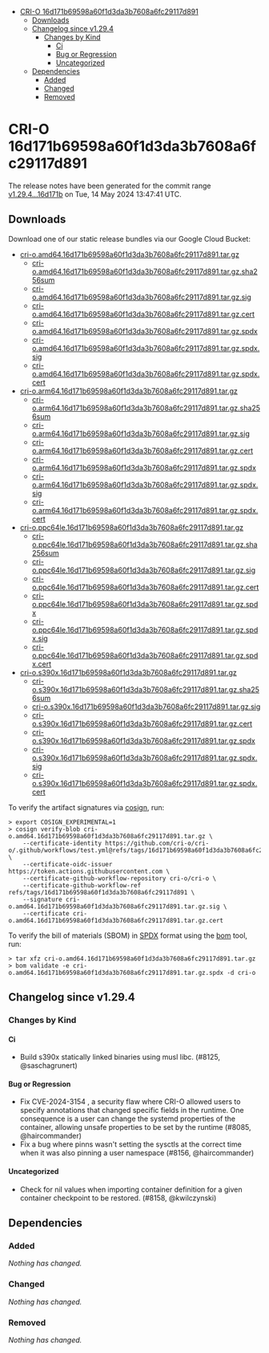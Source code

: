 - [CRI-O 16d171b69598a60f1d3da3b7608a6fc29117d891](#cri-o-16d171b69598a60f1d3da3b7608a6fc29117d891)
  - [Downloads](#downloads)
  - [Changelog since v1.29.4](#changelog-since-v1294)
    - [Changes by Kind](#changes-by-kind)
      - [Ci](#ci)
      - [Bug or Regression](#bug-or-regression)
      - [Uncategorized](#uncategorized)
  - [Dependencies](#dependencies)
    - [Added](#added)
    - [Changed](#changed)
    - [Removed](#removed)

# CRI-O 16d171b69598a60f1d3da3b7608a6fc29117d891

The release notes have been generated for the commit range
[v1.29.4...16d171b](https://github.com/cri-o/cri-o/compare/v1.29.4...16d171b69598a60f1d3da3b7608a6fc29117d891) on Tue, 14 May 2024 13:47:41 UTC.

## Downloads

Download one of our static release bundles via our Google Cloud Bucket:

- [cri-o.amd64.16d171b69598a60f1d3da3b7608a6fc29117d891.tar.gz](https://storage.googleapis.com/cri-o/artifacts/cri-o.amd64.16d171b69598a60f1d3da3b7608a6fc29117d891.tar.gz)
  - [cri-o.amd64.16d171b69598a60f1d3da3b7608a6fc29117d891.tar.gz.sha256sum](https://storage.googleapis.com/cri-o/artifacts/cri-o.amd64.16d171b69598a60f1d3da3b7608a6fc29117d891.tar.gz.sha256sum)
  - [cri-o.amd64.16d171b69598a60f1d3da3b7608a6fc29117d891.tar.gz.sig](https://storage.googleapis.com/cri-o/artifacts/cri-o.amd64.16d171b69598a60f1d3da3b7608a6fc29117d891.tar.gz.sig)
  - [cri-o.amd64.16d171b69598a60f1d3da3b7608a6fc29117d891.tar.gz.cert](https://storage.googleapis.com/cri-o/artifacts/cri-o.amd64.16d171b69598a60f1d3da3b7608a6fc29117d891.tar.gz.cert)
  - [cri-o.amd64.16d171b69598a60f1d3da3b7608a6fc29117d891.tar.gz.spdx](https://storage.googleapis.com/cri-o/artifacts/cri-o.amd64.16d171b69598a60f1d3da3b7608a6fc29117d891.tar.gz.spdx)
  - [cri-o.amd64.16d171b69598a60f1d3da3b7608a6fc29117d891.tar.gz.spdx.sig](https://storage.googleapis.com/cri-o/artifacts/cri-o.amd64.16d171b69598a60f1d3da3b7608a6fc29117d891.tar.gz.spdx.sig)
  - [cri-o.amd64.16d171b69598a60f1d3da3b7608a6fc29117d891.tar.gz.spdx.cert](https://storage.googleapis.com/cri-o/artifacts/cri-o.amd64.16d171b69598a60f1d3da3b7608a6fc29117d891.tar.gz.spdx.cert)
- [cri-o.arm64.16d171b69598a60f1d3da3b7608a6fc29117d891.tar.gz](https://storage.googleapis.com/cri-o/artifacts/cri-o.arm64.16d171b69598a60f1d3da3b7608a6fc29117d891.tar.gz)
  - [cri-o.arm64.16d171b69598a60f1d3da3b7608a6fc29117d891.tar.gz.sha256sum](https://storage.googleapis.com/cri-o/artifacts/cri-o.arm64.16d171b69598a60f1d3da3b7608a6fc29117d891.tar.gz.sha256sum)
  - [cri-o.arm64.16d171b69598a60f1d3da3b7608a6fc29117d891.tar.gz.sig](https://storage.googleapis.com/cri-o/artifacts/cri-o.arm64.16d171b69598a60f1d3da3b7608a6fc29117d891.tar.gz.sig)
  - [cri-o.arm64.16d171b69598a60f1d3da3b7608a6fc29117d891.tar.gz.cert](https://storage.googleapis.com/cri-o/artifacts/cri-o.arm64.16d171b69598a60f1d3da3b7608a6fc29117d891.tar.gz.cert)
  - [cri-o.arm64.16d171b69598a60f1d3da3b7608a6fc29117d891.tar.gz.spdx](https://storage.googleapis.com/cri-o/artifacts/cri-o.arm64.16d171b69598a60f1d3da3b7608a6fc29117d891.tar.gz.spdx)
  - [cri-o.arm64.16d171b69598a60f1d3da3b7608a6fc29117d891.tar.gz.spdx.sig](https://storage.googleapis.com/cri-o/artifacts/cri-o.arm64.16d171b69598a60f1d3da3b7608a6fc29117d891.tar.gz.spdx.sig)
  - [cri-o.arm64.16d171b69598a60f1d3da3b7608a6fc29117d891.tar.gz.spdx.cert](https://storage.googleapis.com/cri-o/artifacts/cri-o.arm64.16d171b69598a60f1d3da3b7608a6fc29117d891.tar.gz.spdx.cert)
- [cri-o.ppc64le.16d171b69598a60f1d3da3b7608a6fc29117d891.tar.gz](https://storage.googleapis.com/cri-o/artifacts/cri-o.ppc64le.16d171b69598a60f1d3da3b7608a6fc29117d891.tar.gz)
  - [cri-o.ppc64le.16d171b69598a60f1d3da3b7608a6fc29117d891.tar.gz.sha256sum](https://storage.googleapis.com/cri-o/artifacts/cri-o.ppc64le.16d171b69598a60f1d3da3b7608a6fc29117d891.tar.gz.sha256sum)
  - [cri-o.ppc64le.16d171b69598a60f1d3da3b7608a6fc29117d891.tar.gz.sig](https://storage.googleapis.com/cri-o/artifacts/cri-o.ppc64le.16d171b69598a60f1d3da3b7608a6fc29117d891.tar.gz.sig)
  - [cri-o.ppc64le.16d171b69598a60f1d3da3b7608a6fc29117d891.tar.gz.cert](https://storage.googleapis.com/cri-o/artifacts/cri-o.ppc64le.16d171b69598a60f1d3da3b7608a6fc29117d891.tar.gz.cert)
  - [cri-o.ppc64le.16d171b69598a60f1d3da3b7608a6fc29117d891.tar.gz.spdx](https://storage.googleapis.com/cri-o/artifacts/cri-o.ppc64le.16d171b69598a60f1d3da3b7608a6fc29117d891.tar.gz.spdx)
  - [cri-o.ppc64le.16d171b69598a60f1d3da3b7608a6fc29117d891.tar.gz.spdx.sig](https://storage.googleapis.com/cri-o/artifacts/cri-o.ppc64le.16d171b69598a60f1d3da3b7608a6fc29117d891.tar.gz.spdx.sig)
  - [cri-o.ppc64le.16d171b69598a60f1d3da3b7608a6fc29117d891.tar.gz.spdx.cert](https://storage.googleapis.com/cri-o/artifacts/cri-o.ppc64le.16d171b69598a60f1d3da3b7608a6fc29117d891.tar.gz.spdx.cert)
- [cri-o.s390x.16d171b69598a60f1d3da3b7608a6fc29117d891.tar.gz](https://storage.googleapis.com/cri-o/artifacts/cri-o.s390x.16d171b69598a60f1d3da3b7608a6fc29117d891.tar.gz)
  - [cri-o.s390x.16d171b69598a60f1d3da3b7608a6fc29117d891.tar.gz.sha256sum](https://storage.googleapis.com/cri-o/artifacts/cri-o.s390x.16d171b69598a60f1d3da3b7608a6fc29117d891.tar.gz.sha256sum)
  - [cri-o.s390x.16d171b69598a60f1d3da3b7608a6fc29117d891.tar.gz.sig](https://storage.googleapis.com/cri-o/artifacts/cri-o.s390x.16d171b69598a60f1d3da3b7608a6fc29117d891.tar.gz.sig)
  - [cri-o.s390x.16d171b69598a60f1d3da3b7608a6fc29117d891.tar.gz.cert](https://storage.googleapis.com/cri-o/artifacts/cri-o.s390x.16d171b69598a60f1d3da3b7608a6fc29117d891.tar.gz.cert)
  - [cri-o.s390x.16d171b69598a60f1d3da3b7608a6fc29117d891.tar.gz.spdx](https://storage.googleapis.com/cri-o/artifacts/cri-o.s390x.16d171b69598a60f1d3da3b7608a6fc29117d891.tar.gz.spdx)
  - [cri-o.s390x.16d171b69598a60f1d3da3b7608a6fc29117d891.tar.gz.spdx.sig](https://storage.googleapis.com/cri-o/artifacts/cri-o.s390x.16d171b69598a60f1d3da3b7608a6fc29117d891.tar.gz.spdx.sig)
  - [cri-o.s390x.16d171b69598a60f1d3da3b7608a6fc29117d891.tar.gz.spdx.cert](https://storage.googleapis.com/cri-o/artifacts/cri-o.s390x.16d171b69598a60f1d3da3b7608a6fc29117d891.tar.gz.spdx.cert)

To verify the artifact signatures via [cosign](https://github.com/sigstore/cosign), run:

```console
> export COSIGN_EXPERIMENTAL=1
> cosign verify-blob cri-o.amd64.16d171b69598a60f1d3da3b7608a6fc29117d891.tar.gz \
    --certificate-identity https://github.com/cri-o/cri-o/.github/workflows/test.yml@refs/tags/16d171b69598a60f1d3da3b7608a6fc29117d891 \
    --certificate-oidc-issuer https://token.actions.githubusercontent.com \
    --certificate-github-workflow-repository cri-o/cri-o \
    --certificate-github-workflow-ref refs/tags/16d171b69598a60f1d3da3b7608a6fc29117d891 \
    --signature cri-o.amd64.16d171b69598a60f1d3da3b7608a6fc29117d891.tar.gz.sig \
    --certificate cri-o.amd64.16d171b69598a60f1d3da3b7608a6fc29117d891.tar.gz.cert
```

To verify the bill of materials (SBOM) in [SPDX](https://spdx.org) format using the [bom](https://sigs.k8s.io/bom) tool, run:

```console
> tar xfz cri-o.amd64.16d171b69598a60f1d3da3b7608a6fc29117d891.tar.gz
> bom validate -e cri-o.amd64.16d171b69598a60f1d3da3b7608a6fc29117d891.tar.gz.spdx -d cri-o
```

## Changelog since v1.29.4

### Changes by Kind

#### Ci
 - Build s390x statically linked binaries using musl libc. (#8125, @saschagrunert)

#### Bug or Regression
 - Fix CVE-2024-3154 , a security flaw where CRI-O allowed users to specify annotations that changed specific fields in the runtime. One consequence is a user can change the systemd properties of the container, allowing unsafe properties to be set by the runtime (#8085, @haircommander)
 - Fix a bug where pinns wasn't setting the sysctls at the correct time when it was also pinning a user namespace (#8156, @haircommander)

#### Uncategorized
 - Check for nil values when importing container definition for a given container checkpoint to be restored. (#8158, @kwilczynski)

## Dependencies

### Added
_Nothing has changed._

### Changed
_Nothing has changed._

### Removed
_Nothing has changed._
